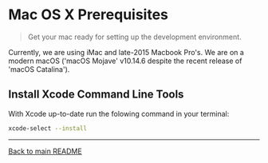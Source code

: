 # Mac OS X Prerequisites

> Get your mac ready for setting up the development environment.

Currently, we are using iMac and late-2015 Macbook Pro's. We are on a modern macOS ('macOS Mojave' v10.14.6 despite the recent release of 'macOS Catalina').

## Install Xcode Command Line Tools

With Xcode up-to-date run the folowing command in your terminal:

```bash
xcode-select --install
```

---

[Back to main README](./README.md)
